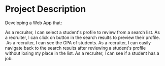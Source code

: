 # Project Description

Developing a Web App that:

As a recruiter, I can select a student's profile to review from a search list.​
As a recruiter, I can click on button in the search results to preview their profile. ​
As a recruiter, I can see the GPA of students.​
As a recruiter, I can easily navigate back to the search results after reviewing a student's profile without losing my place in the list​.
As a recruiter, I can see if a student has a job.  